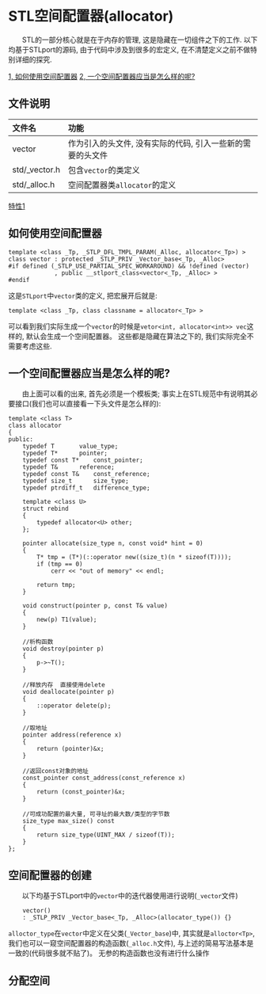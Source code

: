 # STL空间配置器(allocator)
&emsp;&emsp;STL的一部分核心就是在于内存的管理, 这是隐藏在一切组件之下的工作. 以下均基于STLport的源码, 由于代码中涉及到很多的宏定义, 在不清楚定义之前不做特别详细的探究.

[1, 如何使用空间配置器](#如何使用空间配置器)
[2, 一个空间配置器应当是怎么样的呢?](#一个空间配置器应当是怎么样的呢?)


## 文件说明
文件名|功能
:--|:--
vector|作为引入的头文件, 没有实际的代码, 引入一些新的需要的头文件
std/_vector.h|包含`vector`的类定义
std/_alloc.h|空间配置器类`allocator`的定义


[特性1](#特性1)

## 如何使用空间配置器
```
template <class _Tp, _STLP_DFL_TMPL_PARAM(_Alloc, allocator<_Tp>) >
class vector : protected _STLP_PRIV _Vector_base<_Tp, _Alloc>
#if defined (_STLP_USE_PARTIAL_SPEC_WORKAROUND) && !defined (vector)
             , public __stlport_class<vector<_Tp, _Alloc> >
#endif
```
这是`STLport`中`vector`类的定义, 把宏展开后就是:
```
template <class _Tp, class classname = allocator<_Tp> >
```
可以看到我们实际生成一个`vector`的时候是`vetor<int, allocator<int>> vec`这样的, 默认会生成一个空间配置器。 这些都是隐藏在算法之下的, 我们实际完全不需要考虑这些.

## 一个空间配置器应当是怎么样的呢?
&emsp;&emsp;由上面可以看的出来, 首先必须是一个模板类; 事实上在STL规范中有说明其必要接口(我们也可以直接看一下头文件是怎么样的):
```
template <class T>
class allocator
{
public:
	typedef T		value_type;
	typedef T*		pointer;
	typedef const T*	const_pointer;
	typedef T&		reference;
	typedef const T&	const_reference;
	typedef size_t		size_type;
	typedef ptrdiff_t	difference_type;

	template <class U>
	struct rebind
	{
		typedef allocator<U> other;
	};

	pointer allocate(size_type n, const void* hint = 0)
	{
		T* tmp = (T*)(::operator new((size_t)(n * sizeof(T))));
		if (tmp == 0)
			cerr << "out of memory" << endl;

		return tmp;
	}

	void construct(pointer p, const T& value)
	{
		new(p) T1(value);
	}

	//析构函数
	void destroy(pointer p)
	{
		p->~T();
	}

	//释放内存  直接使用delete
	void deallocate(pointer p)
	{
		::operator delete(p);
	}

	//取地址
	pointer address(reference x)
	{
		return (pointer)&x;
	}

	//返回const对象的地址
	const_pointer const_address(const_reference x)
	{
		return (const_pointer)&x;
	}

	//可成功配置的最大量, 可寻址的最大数/类型的字节数
	size_type max_size() const
	{
		return size_type(UINT_MAX / sizeof(T));
	}
};
```

## 空间配置器的创建
&emsp;&emsp;以下均基于STLport中的`vector`中的迭代器使用进行说明(`_vector`文件)
```
	vector()
	: _STLP_PRIV _Vector_base<_Tp, _Alloc>(allocator_type()) {}
```
`alloctor_type`在`vector`中定义在父类(`_Vector_base`)中, 其实就是`alloctor<Tp>`, 我们也可以一窥空间配置器的构造函数(`_alloc.h`文件), 与上述的简易写法基本是一致的(代码很多就不贴了)。 无参的构造函数也没有进行什么操作


## 分配空间
```

```







